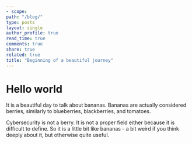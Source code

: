 ```yaml
---
- scope:
path: "/blog/"
type: posts
layout: single
author_profile: true
read_time: true
comments: true
share: true
related: true
title: "Beginning of a beautiful journey"
---
```

# Hello world

It is a beautiful day to talk about bananas. Bananas are actually considered berries, similarly to blueberries, blackberries, and tomatoes. 

Cybersecurity is not a berry. It is not a proper field either because it is difficult to define. So it is a little bit like bananas - a bit weird if you think deeply about it, but otherwise quite useful. 
